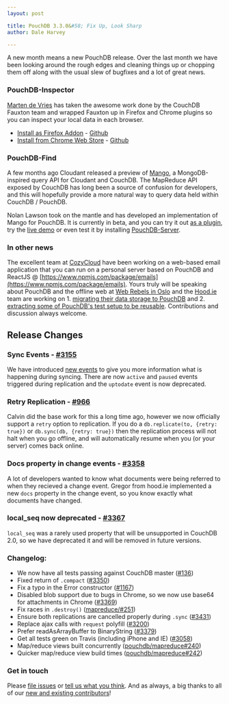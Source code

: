 ```yaml
---
layout: post

title: PouchDB 3.3.0&#58; Fix Up, Look Sharp
author: Dale Harvey

---
```


A new month means a new PouchDB release. Over the last month we have been looking around the rough edges and cleaning things up or chopping them off along with the usual slew of bugfixes and a lot of great news.

### PouchDB-Inspector

[Marten de Vries](https://twitter.com/commandoline) has taken the awesome work done by the CouchDB Fauxton team and wrapped Fauxton up in Firefox and Chrome plugins so you can inspect your local data in each browser.

 * [Install as Firefox Addon](https://addons.mozilla.org/firefox/addon/pouchdb-inspector/) - [Github](https://github.com/marten-de-vries/pouchdb-fauxton-firefox-addon)
 * [Install from Chrome Web Store](https://chrome.google.com/webstore/detail/pouchdb-inspector/hbhhpaojmpfimakffndmpmpndcmonkfa) - [Github](https://github.com/marten-de-vries/pouchdb-fauxton-chrome-extension)

### PouchDB-Find

A few months ago Cloudant released a preview of [Mango](https://github.com/cloudant/mango), a MongoDB-inspired query API for Cloudant and CouchDB. The MapReduce API exposed by CouchDB has long been a source of confusion for developers, and this will hopefully provide a more natural way to query data held within CouchDB / PouchDB.

Nolan Lawson took on the mantle and has developed an implementation of Mango for PouchDB. It is currently in beta, and you can try it out [as a plugin](https://github.com/nolanlawson/pouchdb-find), try the [live demo](http://nolanlawson.github.io/pouchdb-find/) or even test it by installing [PouchDB-Server](https://github.com/pouchdb/pouchdb-server).

### In other news

The excellent team at [CozyCloud](https://www.cozycloud.cc/) have been working on a web-based email application that you can run on a personal server based on PouchDB and ReactJS @ [https://www.npmjs.com/package/emails](https://www.npmjs.com/package/emails). Yours truly will be speaking about PouchDB and the offline web at [Web Rebels in Oslo](https://www.webrebels.org/speakers#daleharvey) and the [Hood.ie](http://hood.ie/) team are working on 1. [migrating their data storage to PouchDB](https://github.com/hoodiehq/wip-hoodie-store-on-pouchdb) and 2. [extracting some of PouchDB's test setup to be reusable](https://github.com/gr2m/testmate). Contributions and discussion always welcome.

## Release Changes

### Sync Events - [#3155](https://github.com/pouchdb/pouchdb/issues/3155)

We have introduced [new events](/api.html#replication) to give you more information what is happening during syncing. There are now `active` and `paused` events triggered during replication and the `uptodate` event is now deprecated.

### Retry Replication - [#966](https://github.com/pouchdb/pouchdb/issues/966)

Calvin did the base work for this a long time ago, however we now officially support a `retry` option to replication. If you do a `db.replicate(to, {retry: true})` or `db.sync(db, {retry: true})` then the replication process will not halt when you go offline, and will automatically resume when you (or your server) comes back online.

### Docs property in change events - [#3358](https://github.com/pouchdb/pouchdb/pull/3358)

A lot of developers wanted to know what documents were being referred to when they recieved a change event. Gregor from hood.ie implemented a new `docs` property in the change event, so you know exactly what documents have changed.

### local_seq now deprecated - [#3367](https://github.com/pouchdb/pouchdb/issues/3367)

`local_seq` was a rarely used property that will be unsupported in CouchDB 2.0, so we have deprecated it and will be removed in future versions.

### Changelog:

* We now have all tests passing against CouchDB master ([#136](https://github.com/pouchdb/pouchdb/issues/136))
* Fixed return of `.compact` ([#3350](https://github.com/pouchdb/pouchdb/issues/3350))
* Fix a typo in the Error constructor ([#1167](https://github.com/pouchdb/pouchdb/issues/1167))
* Disabled blob support due to bugs in Chrome, so we now use base64 for attachments in Chrome ([#3369](https://github.com/pouchdb/pouchdb/issues/3369))
* Fix races in `.destroy()` ([mapreduce/#251](https://github.com/pouchdb/mapreduce/issues/251))
* Ensure both replications are cancelled properly during `.sync` ([#3431](https://github.com/pouchdb/pouchdb/issues/3431))
* Replace ajax calls with `request` polyfill ([#3200](https://github.com/pouchdb/pouchdb/issues/3200))
* Prefer readAsArrayBuffer to BinaryString ([#3379](https://github.com/pouchdb/pouchdb/issues/3379))
* Get all tests green on Travis (including iPhone and IE)  ([#3058](https://github.com/pouchdb/pouchdb/issues/3058))
* Map/reduce views built concurrently ([pouchdb/mapreduce#240](https://github.com/pouchdb/mapreduce/issues/240))
* Quicker map/reduce view build times ([pouchdb/mapreduce#242](https://github.com/pouchdb/mapreduce/issues/242))


### Get in touch

Please [file issues](https://github.com/pouchdb/pouchdb/issues) or [tell us what you think](https://github.com/pouchdb/pouchdb/blob/master/CONTRIBUTING.md#get-in-touch). And as always, a big thanks to all of our [new and existing contributors](https://github.com/pouchdb/pouchdb/graphs/contributors)!
